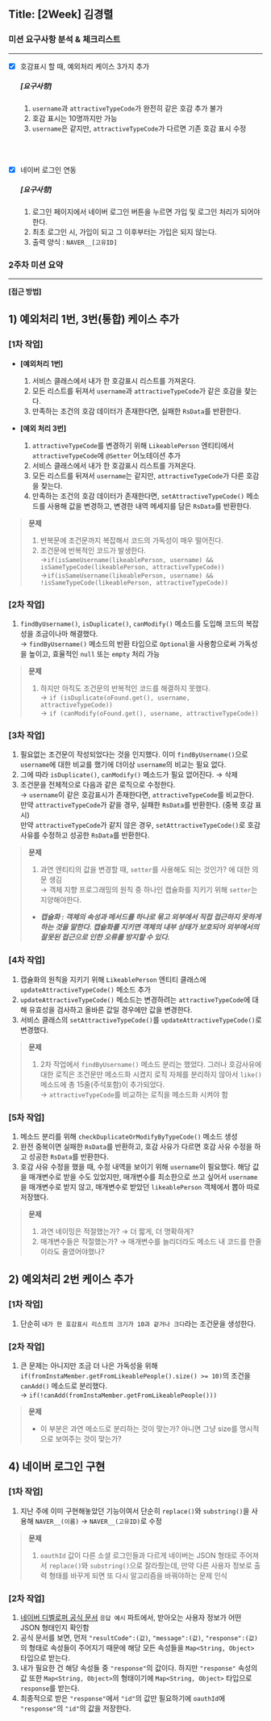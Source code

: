 ## Title: [2Week] 김경렬

### 미션 요구사항 분석 & 체크리스트

---

- [x] 호감표시 할 때, 예외처리 케이스 3가지 추가
  ##### [요구사항]
  1. `username`과 `attractiveTypeCode`가 완전히 같은 호감 추가 불가 
  2. 호감 표시는 10명까지만 가능
  3. `username`은 같지만, `attractiveTypeCode`가 다르면 기존 호감 표시 수정
  
  <br><br>

- [x] 네이버 로그인 연동
  ##### [요구사항]
  1. 로그인 페이지에서 네이버 로그인 버튼을 누르면 가입 및 로그인 처리가 되어야 한다.
  2. 최초 로그인 시, 가입이 되고 그 이후부터는 가입은 되지 않는다.
  3. 출력 양식 : `NAVER__[고유ID]`


### 2주차 미션 요약

---

**[접근 방법]**

## **1) 예외처리 1번, 3번(통합) 케이스 추가**
### [1차 작업]
- **[예외처리 1번]**
  1. 서비스 클래스에서 내가 한 호감표시 리스트를 가져온다.
  2. 모든 리스트를 뒤져서 `username`과 `attractiveTypeCode`가 같은 호감을 찾는다.
  3. 만족하는 조건의 호감 데이터가 존재한다면, 실패한 `RsData`를 반환한다.


- **[예외 처리 3번]**
  1. `attractiveTypeCode`를 변경하기 위해 `LikeablePerson` 엔티티에서 `attractiveTypeCode`에 `@Setter` 어노테이션 추가
  2. 서비스 클래스에서 내가 한 호감표시 리스트를 가져온다.
  3. 모든 리스트를 뒤져서 `username`는 같지만, `attractiveTypeCode`가 다른 호감을 찾는다.
  4. 만족하는 조건의 호감 데이터가 존재한다면, `setAttractiveTypeCode()` 메소드를 사용해 값을 변경하고, 변경한 내역 메세지를 담은 `RsData`를 반환한다.

> **문제**
> 1. 반복문에 조건문까지 복잡해서 코드의 가독성이 매우 떨어진다.
> 2. 조건문에 반복적인 코드가 발생한다.<br>
> &rarr;`if(isSameUsername(likeablePerson, username) && isSameTypeCode(likeablePerson, attractiveTypeCode))`<br>
> &rarr;`if(isSameUsername(likeablePerson, username) && !isSameTypeCode(likeablePerson, attractiveTypeCode))`

### [2차 작업]
1. `findByUsername()`, `isDuplicate()`, `canModify()` 메소드를 도입해 코드의 복잡성을 조금이나마 해결했다.<br>
&rarr; `findByUsername()` 메소드의 반환 타입으로 `Optional`을 사용함으로써 가독성을 높이고, 효율적인 `null` 또는 `empty` 처리 가능
> **문제**
> 1. 하지만 아직도 조건문의 반복적인 코드를 해결하지 못했다.<br>
> &rarr; `if (isDuplicate(oFound.get(), username, attractiveTypeCode))`<br>
> &rarr; `if (canModify(oFound.get(), username, attractiveTypeCode))`

### [3차 작업]
1. 필요없는 조건문이 작성되었다는 것을 인지했다. 이미 `findByUsername()`으로 `username`에 대한 비교를 했기에 더이상 `username`의 비교는 필요 없다.
2. 그에 따라 `isDuplicate()`, `canModify()` 메소드가 필요 없어진다. &rarr; 삭제
3. 조건문을 전체적으로 다음과 같은 로직으로 수정한다.<br>
&rarr; `username`이 같은 호감표시가 존재한다면, `attractiveTypeCode`를 비교한다.<br>
만약 `attractiveTypeCode`가 같을 경우, 실패한 `RsData`를 반환한다. (중복 호감 표시)<br>
만약 `attractiveTypeCode`가 같지 않은 경우, `setAttractiveTypeCode()`로 호감 사유를 수정하고 성공한 `RsData`를 반환한다.
> **문제**
> 1. 과연 엔티티의 값을 변경할 때, `setter`를 사용해도 되는 것인가? 에 대한 의문 생김<br>
> &rarr; 객체 지향 프로그래밍의 원칙 중 하나인 캡슐화를 지키기 위해 `setter`는 지양해야한다.
> * ***캡슐화 : 객체의 속성과 메서드를 하나로 묶고 외부에서 직접 접근하지 못하게 하는 것을 말한다. 캡슐화를 지키면 객체의 내부 상태가 보호되어 외부에서의 잘못된 접근으로 인한 오류를 방지할 수 있다.***


### [4차 작업]
1. 캡슐화의 원칙을 지키기 위해 `LikeablePerson` 엔티티 클래스에 `updateAttractiveTypeCode()` 메소드 추가
2. `updateAttractiveTypeCode()` 메소드는 변경하려는 `attractiveTypeCode`에 대해 유효성을 검사하고 올바른 값일 경우에만 값을 변경한다.
3. 서비스 클래스의 `setAttractiveTypeCode()`를 `updateAttractiveTypeCode()`로 변경했다.
> **문제**
> 1. 2차 작업에서 `findByUsername()` 메소드 분리는 했었다. 그러나 호감사유에 대한 로직은 조건문만 메소드화 시켰지 로직 자체를 분리하지 않아서 `like()` 메소드에 총 15줄(주석포함)이 추가되었다.<br>
> &rarr; `attractiveTypeCode`를 비교하는 로직을 메소드화 시켜야 함

### [5차 작업]
1. 메소드 분리를 위해 `checkDuplicateOrModifyByTypeCode()` 메소드 생성
2. 완전 중복이면 실패한 `RsData`를 반환하고, 호감 사유가 다르면 호감 사유 수정을 하고 성공한 `RsData`를 반환한다.
3. 호감 사유 수정을 했을 때, 수정 내역을 보이기 위해 `username`이 필요했다. 해당 값을 매개변수로 받을 수도 있었지만, 매개변수를 최소한으로 쓰고 싶어서 `username`을 매개변수로 받지 않고, 매개변수로 받았던 `likeablePerson` 객체에서 뽑아 따로 저장했다.
> **문제**
> 1. 과연 네이밍은 적절했는가? &rarr; 더 짧게, 더 명확하게?
> 2. 매개변수들은 적절했는가? &rarr; 매개변수를 늘리더라도 메소드 내 코드를 한줄이라도 줄였어야했나?

## **2) 예외처리 2번 케이스 추가**
### [1차 작업]
1. 단순히 `내가 한 호감표시 리스트의 크기가 10과 같거나 크다`라는 조건문을 생성한다.

### [2차 작업]
1. 큰 문제는 아니지만 조금 더 나은 가독성을 위해 `if(fromInstaMember.getFromLikeablePeople().size() >= 10)`의 조건을 `canAdd()` 메소드로 분리했다.<br>
&rarr; `if(!canAdd(fromInstaMember.getFromLikeablePeople()))`

>**문제**
> * 이 부분은 과연 메소드로 분리하는 것이 맞는가? 아니면 그냥 size를 명시적으로 보여주는 것이 맞는가?

## **4) 네이버 로그인 구현**
### [1차 작업]
1. 지난 주에 이미 구현해놓았던 기능이여서 단순히 `replace()`와 `substring()`을 사용해 `NAVER__(이름)` &rarr; `NAVER__(고유ID)`로 수정
> **문제**
> 1. `oauthId` 값이 다른 소셜 로그인들과 다르게 네이버는 JSON 형태로 주어져서 `replace()`와 `substring()`으로 잘라줬는데, 만약 다른 사용자 정보로 출력 형태를 바꾸게 되면 또 다시 알고리즘을 바꿔야하는 문제 인식

### [2차 작업]
1. [네이버 디벨로퍼 공식 문서](https://developers.naver.com/docs/login/profile/profile.md) `응답 예시` 파트에서, 받아오는 사용자 정보가 어떤 JSON 형태인지 확인함
2. 공식 문서를 보면, 먼저 `"resultCode":(값)`, `"message":(값)`, `"response":(값)`의 형태로 속성들이 주어지기 때문에 해당 모든 속성들을 `Map<String, Object>` 타입으로 받는다.
3. 내가 필요한 건 해당 속성들 중 `"response"`의 값이다. 하지만 `"response"` 속성의 값 또한 `Map<String, Object>`의 형태이기에 `Map<String, Object>` 타입으로 `response`를 받는다.
4. 최종적으로 받은 `"response"`에서 `"id"`의 값만 필요하기에 `oauthId`에 `"response"`의 `"id"`의 값을 저장한다.